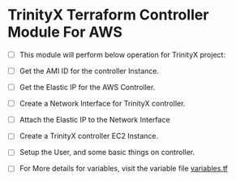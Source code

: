 # TrinityX Terraform Controller Module For AWS

- [ ] This module will perform below operation for TrinityX project:
- [ ] Get the AMI ID for the controller Instance.
- [ ] Get the Elastic IP for the AWS Controller.
- [ ] Create a Network Interface for TrinityX controller.
- [ ] Attach the Elastic IP to the Network Interface
- [ ] Create a TrinityX controller EC2 Instance.
- [ ] Setup the User, and some basic things on controller.

- [ ] For More details for variables, visit the variable file [variables.tf](variables.tf)








